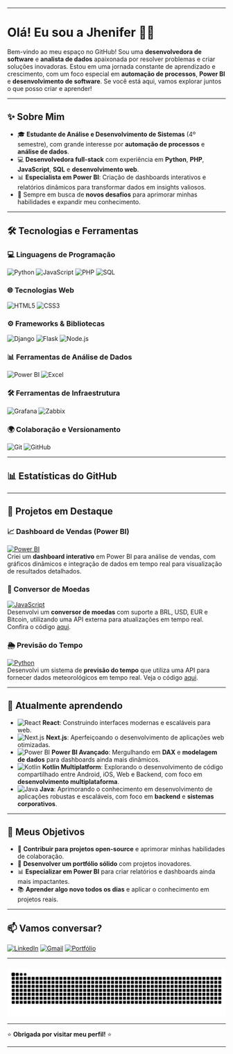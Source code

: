 
---

# Olá! Eu sou a Jhenifer 👩‍💻

Bem-vindo ao meu espaço no GitHub! Sou uma **desenvolvedora de software** e **analista de dados** apaixonada por resolver problemas e criar soluções inovadoras. Estou em uma jornada constante de aprendizado e crescimento, com um foco especial em **automação de processos**, **Power BI** e **desenvolvimento de software**. Se você está aqui, vamos explorar juntos o que posso criar e aprender!

---

## ✨ Sobre Mim

- 🎓 **Estudante de Análise e Desenvolvimento de Sistemas** (4º semestre), com grande interesse por **automação de processos** e **análise de dados**.
- 💻 **Desenvolvedora full-stack** com experiência em **Python**, **PHP**, **JavaScript**, **SQL** e **desenvolvimento web**.
- 📊 **Especialista em Power BI**: Criação de dashboards interativos e relatórios dinâmicos para transformar dados em insights valiosos.
- 🚀 Sempre em busca de **novos desafios** para aprimorar minhas habilidades e expandir meu conhecimento.

---

## 🛠️ Tecnologias e Ferramentas

### 💻 Linguagens de Programação

![Python](https://img.shields.io/badge/Python-3776AB?style=for-the-badge&logo=python&logoColor=white)
![JavaScript](https://img.shields.io/badge/JavaScript-F7DF1E?style=for-the-badge&logo=javascript&logoColor=black)
![PHP](https://img.shields.io/badge/PHP-777BB4?style=for-the-badge&logo=php&logoColor=white)
![SQL](https://img.shields.io/badge/SQL-4479A1?style=for-the-badge&logo=mysql&logoColor=white)

### 🌐 Tecnologias Web

![HTML5](https://img.shields.io/badge/HTML5-E34F26?style=for-the-badge&logo=html5&logoColor=white)
![CSS3](https://img.shields.io/badge/CSS3-1572B6?style=for-the-badge&logo=css3&logoColor=white)

### ⚙️ Frameworks & Bibliotecas

![Django](https://img.shields.io/badge/Django-092E20?style=for-the-badge&logo=django&logoColor=white)
![Flask](https://img.shields.io/badge/Flask-000000?style=for-the-badge&logo=flask&logoColor=white)
![Node.js](https://img.shields.io/badge/Node.js-339933?style=for-the-badge&logo=node.js&logoColor=white)

### 📊 Ferramentas de Análise de Dados

![Power BI](https://img.shields.io/badge/Power_BI-F2C811?style=for-the-badge&logo=powerbi&logoColor=black)
![Excel](https://img.shields.io/badge/Excel-217346?style=for-the-badge&logo=microsoftexcel&logoColor=white)

### 🛠️ Ferramentas de Infraestrutura

![Grafana](https://img.shields.io/badge/Grafana-F46800?style=for-the-badge&logo=grafana&logoColor=white)
![Zabbix](https://img.shields.io/badge/Zabbix-2E8B57?style=for-the-badge&logo=zabbix&logoColor=white)

### 🌍 Colaboração e Versionamento

![Git](https://img.shields.io/badge/Git-F05032?style=for-the-badge&logo=git&logoColor=white)
![GitHub](https://img.shields.io/badge/GitHub-181717?style=for-the-badge&logo=github&logoColor=white)

---

## 📊 Estatísticas do GitHub


---

## 🚀 Projetos em Destaque

### 📈 Dashboard de Vendas (Power BI)
[![Power BI](https://img.shields.io/badge/Power_BI-F2C811?style=for-the-badge&logo=powerbi&logoColor=black)](https://github.com/jheniferfm/Dashboard-Vendas)  
Criei um **dashboard interativo** em Power BI para análise de vendas, com gráficos dinâmicos e integração de dados em tempo real para visualização de resultados detalhados.

### 💱 Conversor de Moedas
[![JavaScript](https://img.shields.io/badge/JavaScript-F7DF1E?style=for-the-badge&logo=javascript&logoColor=black)](https://jheniferfm.github.io/Conversor-de-moedas/)  
Desenvolvi um **conversor de moedas** com suporte a BRL, USD, EUR e Bitcoin, utilizando uma API externa para atualizações em tempo real. Confira o código [aqui](https://github.com/jheniferfm/Conversor-de-moedas).

### 🌦️ Previsão do Tempo
[![Python](https://img.shields.io/badge/Python-3776AB?style=for-the-badge&logo=python&logoColor=white)](https://jheniferfm.github.io/Previs-o-do-tempo/)  
Desenvolvi um sistema de **previsão do tempo** que utiliza uma API para fornecer dados meteorológicos em tempo real. Veja o código [aqui](https://github.com/jheniferfm/Previs-o-do-tempo).

---
## 🌱 Atualmente aprendendo

- ![React](https://img.shields.io/badge/-React-61DAFB?logo=react&logoColor=black) **React**: Construindo interfaces modernas e escaláveis para web.
- ![Next.js](https://img.shields.io/badge/-Next.js-000000?logo=nextdotjs&logoColor=white) **Next.js**: Aperfeiçoando o desenvolvimento de aplicações web otimizadas.
- ![Power BI](https://img.shields.io/badge/-Power%20BI-F2C811?logo=powerbi&logoColor=black) **Power BI Avançado**: Mergulhando em **DAX** e **modelagem de dados** para dashboards ainda mais dinâmicos.
- ![Kotlin](https://img.shields.io/badge/-Kotlin-7F52FF?logo=kotlin&logoColor=white) **Kotlin Multiplatform**: Explorando o desenvolvimento de código compartilhado entre Android, iOS, Web e Backend, com foco em **desenvolvimento multiplataforma**.
- ![Java](https://img.shields.io/badge/-Java-007396?logo=java&logoColor=white) **Java**: Aprimorando o conhecimento em desenvolvimento de aplicações robustas e escaláveis, com foco em **backend** e **sistemas corporativos**.

---


## 🎯 Meus Objetivos

- 🌟 **Contribuir para projetos open-source** e aprimorar minhas habilidades de colaboração.
- 🚀 **Desenvolver um portfólio sólido** com projetos inovadores.
- 📊 **Especializar em Power BI** para criar relatórios e dashboards ainda mais impactantes.
- 📚 **Aprender algo novo todos os dias** e aplicar o conhecimento em projetos reais.

---

## 📫 Vamos conversar?

[![LinkedIn](https://img.shields.io/badge/LinkedIn-0077B5?style=for-the-badge&logo=linkedin&logoColor=white)](https://www.linkedin.com/in/jhenifer-meneses-98293b300)
[![Gmail](https://img.shields.io/badge/Gmail-D14836?style=for-the-badge&logo=gmail&logoColor=white)](mailto:jheniferfm@gmail.com)
[![Portfólio](https://img.shields.io/badge/Portfólio-4285F4?style=for-the-badge&logo=google-chrome&logoColor=white)](https://jheniferfm.github.io/Portf-lio/)

---

### 
<img src="https://raw.githubusercontent.com/JheniferFM/JheniferFM/output/snake.svg" alt="Snake animation" />

---

⭐ **Obrigada por visitar meu perfil!** ⭐

---

